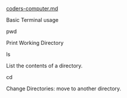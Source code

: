 [coders-computer.md](https://kevpro718.github.io/Learning-Journal/)

Basic Terminal usage

pwd

Print Working Directory 

ls

List the contents of a directory.

cd

Change Directories: move to another directory.

